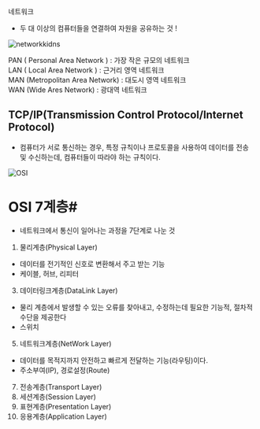 네트워크

- 두 대 이상의 컴퓨터들을 연결하여 자원을 공유하는 것 !




![networkkidns](https://user-images.githubusercontent.com/86518113/147313603-7e590467-33aa-4b45-87de-6172c5b0d479.PNG)




PAN ( Personal Area Network ) : 가장 작은 규모의 네트워크<br>
LAN ( Local Area Network ) : 근거리 영역 네트워크<br>
MAN (Metropolitan Area Network) : 대도시 영역 네트워크<br>
WAN (Wide Ares Network) : 광대역 네트워크




<h2>TCP/IP(Transmission Control Protocol/Internet Protocol)</h2>

- 컴퓨터가 서로 통신하는 경우, 특정 규칙이나 프로토콜을 사용하여 데이터를 전송 및 수신하는데, 컴퓨터들이 따라야 하는 규칙이다.

![OSI](https://user-images.githubusercontent.com/86518113/147328310-524d8909-3208-42f2-8630-ec5e39bf3c42.PNG)

# OSI 7계층# 

- 네트워크에서 통신이 일어나는 과정을 7단계로 나눈 것

1. 물리계층(Physical Layer)
- 데이터를 전기적인 신호로 변환해서 주고 받는 기능
- 케이블, 허브, 리피터

3. 데이터링크계층(DataLink Layer)
- 물리 계층에서 발생할 수 있는 오류를 찾아내고, 수정하는데 필요한 기능적, 절차적 수단을 제공한다
- 스위치

5. 네트워크계층(NetWork Layer) 
- 데이터를 목적지까지 안전하고 빠르게 전달하는 기능(라우팅)이다.
- 주소부여(IP), 경로설정(Route) 

7. 전송계층(Transport Layer) 
8. 세션계층(Session Layer)
9. 표현계층(Presentation Layer)
10. 응용계층(Application Layer)
